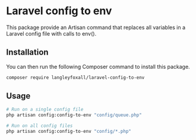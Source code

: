 # Laravel config to env

This package provide an Artisan command that replaces all variables in a 
Laravel config file with calls to env().

## Installation

You can then run the following Composer command to install this package.

```bash
composer require langleyfoxall/laravel-config-to-env
```

## Usage

```bash
# Run on a single config file
php artisan config:config-to-env "config/queue.php"

# Run on all config files
php artisan config:config-to-env "config/*.php"
```
